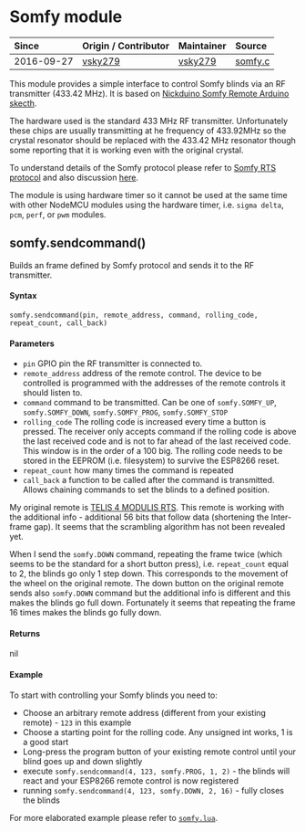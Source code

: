 # Somfy module
| Since  | Origin / Contributor  | Maintainer  | Source  |
| :----- | :-------------------- | :---------- | :------ |
| 2016-09-27 | [vsky279](https://github.com/vsky279) | [vsky279](https://github.com/vsky279) | [somfy.c](../../app/modules/somfy.c)|

This module provides a simple interface to control Somfy blinds via an RF transmitter (433.42 MHz). It is based on [Nickduino Somfy Remote Arduino skecth](https://github.com/Nickduino/Somfy_Remote). 

The hardware used is the standard 433 MHz RF transmitter. Unfortunately these chips are usually transmitting at he frequency of 433.92MHz so the crystal resonator should be replaced with the 433.42 MHz resonator though some reporting that it is working even with the original crystal.

To understand details of the Somfy protocol please refer to [Somfy RTS protocol](https://pushstack.wordpress.com/somfy-rts-protocol/) and also discussion [here](https://forum.arduino.cc/index.php?topic=208346.0).

The module is using hardware timer so it cannot be used at the same time with other NodeMCU modules using the hardware timer, i.e. `sigma delta`, `pcm`, `perf`, or `pwm` modules.

## somfy.sendcommand()

Builds an frame defined by Somfy protocol and sends it to the RF transmitter.

#### Syntax
`somfy.sendcommand(pin, remote_address, command, rolling_code, repeat_count, call_back)`

#### Parameters
- `pin` GPIO pin the RF transmitter is connected to.
- `remote_address` address of the remote control. The device to be controlled is programmed with the addresses of the remote controls it should listen to.
- `command` command to be transmitted. Can be one of `somfy.SOMFY_UP`, `somfy.SOMFY_DOWN`, `somfy.SOMFY_PROG`, `somfy.SOMFY_STOP`
- `rolling_code` The rolling code is increased every time a button is pressed. The receiver only accepts command if the rolling code is above the last received code and is not to far ahead of the last received code. This window is in the order of a 100 big. The rolling code needs to be stored in the EEPROM (i.e. filesystem) to survive the ESP8266 reset.
- `repeat_count` how many times the command is repeated
- `call_back` a function to be called after the command is transmitted. Allows chaining commands to set the blinds to a defined position.

My original remote is [TELIS 4 MODULIS RTS](https://www.somfy.co.uk/products/1810765/telis-4-modulis-rts). This remote is working with the additional info - additional 56 bits that follow data (shortening the Inter-frame gap). It seems that the scrambling algorithm has not been revealed yet.

When I send the `somfy.DOWN` command, repeating the frame twice (which seems to be the standard for a short button press), i.e. `repeat_count` equal to 2, the blinds go only 1 step down. This corresponds to the movement of the wheel on the original remote. The down button on the original remote sends also `somfy.DOWN` command but the additional info is different and this makes the blinds go full down. Fortunately it seems that repeating the frame 16 times makes the blinds go fully down.

#### Returns  
nil

#### Example
To start with controlling your Somfy blinds you need to:

- Choose an arbitrary remote address (different from your existing remote) - `123` in this example
- Choose a starting point for the rolling code. Any unsigned int works, 1 is a good start
- Long-press the program button of your existing remote control until your blind goes up and down slightly
- execute `somfy.sendcommand(4, 123, somfy.PROG, 1, 2)` - the blinds will react and your ESP8266 remote control is now registered
- running `somfy.sendcommand(4, 123, somfy.DOWN, 2, 16)` - fully closes the blinds

For more elaborated example please refer to [`somfy.lua`](../../lua_examples/somfy.lua).
